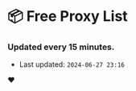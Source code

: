 # :package: Free Proxy List
### Updated every 15 minutes.

- Last updated: `2024-06-27 23:16`

:heart:
